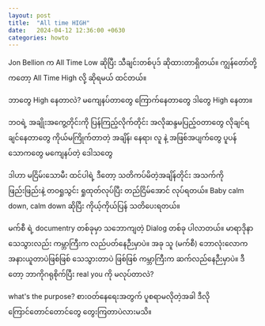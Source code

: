 ```yaml
---
layout: post
title:  "All time HIGH"
date:   2024-04-12 12:36:00 +0630
categories: howto
---
```

Jon Bellion က All Time Low ဆိုပြီး သီချင်းတစ်ပုဒ် ဆိုထားတာရှိတယ်။
ကျွန်တော်တို့ကတော့ All Time High လို့ ဆိုရမယ် ထင်တယ်။

ဘာတွေ High နေတာလဲ?
မကျေနပ်တာတွေ
ကြောက်နေတာတွေ
ဒါတွေ High နေတာ။

ဘဝရဲ့ အချိုးအကွေ့တိုင်းကို ပြန်ကြည့်လိုက်တိုင်း 
အလိုဆန္ဒမပြည့်ဝတာတွေ
လိုချင်ရချင်နေတာတွေ
ကိုယ်မကြိုက်တာတဲ့ အချိန်၊ နေရာ၊​ လူ နဲ့ အဖြစ်အပျက်တွေ
ပူပန်သောကတွေ
မကျေနပ်တဲ့ ဒေါသတွေ

ဒါဟာ မငြိမ်းသောမီး ထင်ပါရဲ့
ဒီတော့ သတိကပ်မိတဲ့အချိန်တိုင်း အသက်ကို ဖြည်းဖြည်းနဲ့ တဝရှုသွင်း ရှုထုတ်လုပ်ပြီး
တည်ငြိမ်အောင် လုပ်ရတယ်။
Baby calm down, calm down ဆိုပြီး ကိုယ့်ကိုယ်ပြန် သတိပေးရတယ်။

မက်စီ ရဲ့ documentry တစ်ခုမှာ သဘောကျတဲ့ Dialog တစ်ခု ပါလာတယ်။ မာရာဒိုနာ သေသွားလည်း ကမ္ဘာကြီးက လည်ပတ်နေဉီးမှာပဲ။ အခု သူ (မက်စီ) ဘောလုံးလောက အနားယူတာပဲဖြစ်ဖြစ် သေသွားတာပဲ ဖြစ်ဖြစ် ကမ္ဘာကြီးက ဆက်လည်နေဉီးမှာပဲ။ ဒီတော့ ဘာကိုဂရုစိုက်ပြီး real you ကို မလုပ်တာလဲ?

what's the purpose?
စားဝတ်နေရေးအတွက် ပူစရာမလိုတဲ့အခါ ဒီလို ကြောင်တောင်တောင်တွေ တွေးကြတာပဲလားမသိ။

